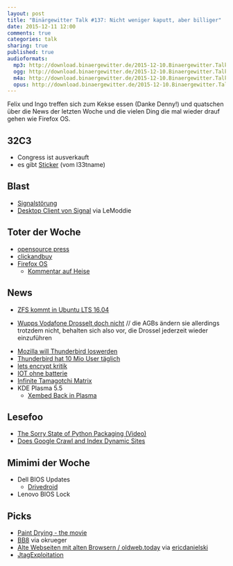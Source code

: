 ```yaml
---
layout: post
title: "Binärgewitter Talk #137: Nicht weniger kaputt, aber billiger"
date: 2015-12-11 12:00
comments: true
categories: talk
sharing: true
published: true
audioformats:
  mp3: http://download.binaergewitter.de/2015-12-10.Binaergewitter.Talk.137.mp3
  ogg: http://download.binaergewitter.de/2015-12-10.Binaergewitter.Talk.137.ogg
  m4a: http://download.binaergewitter.de/2015-12-10.Binaergewitter.Talk.137.m4a
  opus: http://download.binaergewitter.de/2015-12-10.Binaergewitter.Talk.137.opus
---
```

Felix und Ingo treffen sich zum Kekse essen (Danke Denny!) und quatschen über die News der letzten Woche und die vielen Ding die mal wieder drauf gehen wie Firefox OS.

## 32C3
* Congress ist ausverkauft
* es gibt [Sticker]( https://twitter.com/schmittlauch/status/675027310412734465 ) (vom l33tname)

## Blast
* [Signalstörung](http://support.whispersystems.org/hc/en-us/articles/213132457-Are-you-having-trouble-verifying-on-Signal )
* [Desktop Client von Signal]( https://twitter.com/whispersystems/status/672116813174452224 ) via LeModdie


## Toter der Woche
* [opensource press](http://www.opensourcepress.de/de/verlag/Presse.php )
* [clickandbuy](http://www.heise.de/newsticker/meldung/Telekom-schliesst-Online-Bezahldienst-Clickandbuy-3031022.html )
* [Firefox OS](http://techcrunch.com/2015/12/08/mozilla-will-stop-developing-and-selling-firefox-os-smartphones/ )
    * [Kommentar auf Heise](http://www.heise.de/newsticker/meldung/Analyse-zum-Ende-von-Firefox-OS-Pleiten-Pech-und-Pannen-in-Orange-3037170.html )


## News

* [ZFS kommt in Ubuntu LTS 16.04]( https://www.phoronix.com/scan.php?page=news_item&px=Ubuntu-ZFS-Standard-Plans )
- [Wupps Vodafone Drosselt doch nicht]( http://www.heise.de/newsticker/meldung/Traffic-Drossel-fuer-Filesharing-Vodafone-Kabel-macht-einen-Rueckzieher-3031635.html )
// die AGBs ändern sie allerdings trotzdem nicht, behalten sich also vor, die Drossel jederzeit wieder einzuführen
* [Mozilla will Thunderbird loswerden](http://www.heise.de/newsticker/meldung/p-p-Entwickler-Die-Krypto-Community-braucht-den-Mail-Client-Thunderbird-3030980.html )
* [Thunderbird hat 10 Mio User täglich](https://blog.mozilla.org/thunderbird/2015/12/thunderbird-active-daily-inquiries-surpass-10-million/ )
* [lets encrypt kritik](http://www.heise.de/newsticker/meldung/Audit-und-Web-Client-Kritik-an-SSL-TLS-Zertifizierungsstelle-Let-s-Encrypt-3031849.html )
* [IOT ohne batterie]( http://www.theregister.co.uk/2015/12/08/iot_sensor_using_radio_waves/ )
* [Infinite Tamagotchi Matrix]( http://hackaday.com/2015/11/24/building-the-infinite-matrix-of-tamagotchis/ )
* KDE Plasma 5.5
    - [Xembed Back in Plasma](http://blog.davidedmundson.co.uk/blog/xembed_back )

## Lesefoo
- [The Sorry State of Python Packaging (Video)]( https://www.youtube.com/watch?v=ADSM4vR2EQ0 )
- [Does Google Crawl and Index Dynamic Sites]( http://www.centrical.com/test/google-json-ld-and-javascript-crawling-and-indexing-test.html )

## Mimimi der Woche
* Dell BIOS Updates
  - [Drivedroid](http://softwarebakery.com/projects/drivedroid )
* Lenovo BIOS Lock

## Picks
- [Paint Drying - the movie]( http://www.theregister.co.uk/2015/11/23/paint_drying_movie/ )
- [BB8](https://www.youtube.com/watch?v=Z8CQuAiTess ) via okrueger
- [Alte Webseiten mit alten Browsern / oldweb.today](http://oldweb.today/ ) via [ericdanielski](http://twitter.com/EricDanielski )
- [JtagExploitation]( https://github.com/syncsrc/jtagsploitation )
